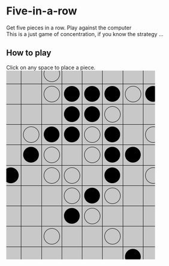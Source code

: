 # Five-in-a-row
Get five pieces in a row. Play against the computer<br>
This is a just game of concentration, if you know the strategy ...
## How to play
Click on any space to place a piece.<br>
<img src="5-in-a-row.PNG" alt="Screenshot"/>
